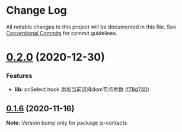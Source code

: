 # Change Log

All notable changes to this project will be documented in this file.
See [Conventional Commits](https://conventionalcommits.org) for commit guidelines.

# [0.2.0](https://github.com/lljj-x/js-contacts/compare/v0.1.6...v0.2.0) (2020-12-30)


### Features

* **lib:** onSelect hook 添加当前选择dom节点参数 ([f78d740](https://github.com/lljj-x/js-contacts/commit/f78d74061cbf138897cd18235b4f65b6889e17b7))





## [0.1.6](https://github.com/lljj-x/js-contacts/compare/v0.1.5...v0.1.6) (2020-11-16)

**Note:** Version bump only for package js-contacts
